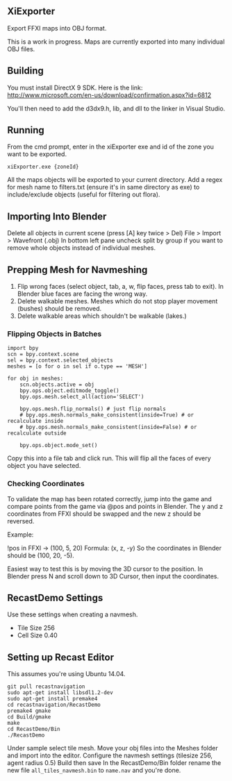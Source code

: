XiExporter
------------------

Export FFXI maps into OBJ format.

This is a work in progress. Maps are currently exported into many individual OBJ files.

## Building

You must install DirectX 9 SDK. Here is the link:
http://www.microsoft.com/en-us/download/confirmation.aspx?id=6812

You'll then need to add the d3dx9.h, lib, and dll to the linker in Visual Studio.

## Running

From the cmd prompt, enter in the xiExporter exe and id of the zone you want to
be exported.

```
xiExporter.exe {zoneId}
```

All the maps objects will be exported to your current directory.
Add a regex for mesh name to filters.txt (ensure it's in same directory as exe) to include/exclude objects (useful for filtering out flora).

## Importing Into Blender
Delete all objects in current scene (press [A] key twice > Del)
File > Import > Wavefront (.obj)
In bottom left pane uncheck split by group if you want to remove whole objects instead of individual meshes.

## Prepping Mesh for Navmeshing

1. Flip wrong faces (select object, tab, a, w, flip faces, press tab to exit). In Blender blue faces are facing the wrong way.
2. Delete walkable meshes. Meshes which do not stop player movement (bushes)
   should be removed.
3. Delete walkable areas which shouldn't be walkable (lakes.)

### Flipping Objects in Batches

```
import bpy
scn = bpy.context.scene
sel = bpy.context.selected_objects
meshes = [o for o in sel if o.type == 'MESH']

for obj in meshes:
    scn.objects.active = obj
    bpy.ops.object.editmode_toggle()
    bpy.ops.mesh.select_all(action='SELECT')

    bpy.ops.mesh.flip_normals() # just flip normals
    # bpy.ops.mesh.normals_make_consistent(inside=True) # or recalculate inside
    # bpy.ops.mesh.normals_make_consistent(inside=False) # or recalculate outside

    bpy.ops.object.mode_set()
```

Copy this into a file tab and click run. This will flip all the faces of every
object you have selected.

### Checking Coordinates

To validate the map has been rotated correctly, jump into the game and compare
points from the game via @pos and points in Blender. The y and z coordinates from FFXI
should be swapped and the new z should be reversed.

Example:

!pos in FFXI -> (100, 5, 20)
Formula: (x, z, -y)
So the coordinates in Blender should be (100, 20, -5).

Easiest way to test this is by moving the 3D cursor to the position. In Blender
press N and scroll down to 3D Cursor, then input the coordinates.


## RecastDemo Settings

Use these settings when creating a navmesh.

* Tile Size 256
* Cell Size 0.40


## Setting up Recast Editor

This assumes you're using Ubuntu 14.04.

```
git pull recastnavigation
sudo apt-get install libsdl1.2-dev
sudo apt-get install premake4
cd recastnavigation/RecastDemo
premake4 gmake
cd Build/gmake
make
cd RecastDemo/Bin
./RecastDemo
```

Under sample select tile mesh.
Move your obj files into the Meshes folder and import into the editor.
Configure the navmesh settings (tilesize 256, agent radius 0.5)
Build then save
In the RecastDemo/Bin folder rename the new file `all_tiles_navmesh.bin` to
`name.nav` and you're done.
